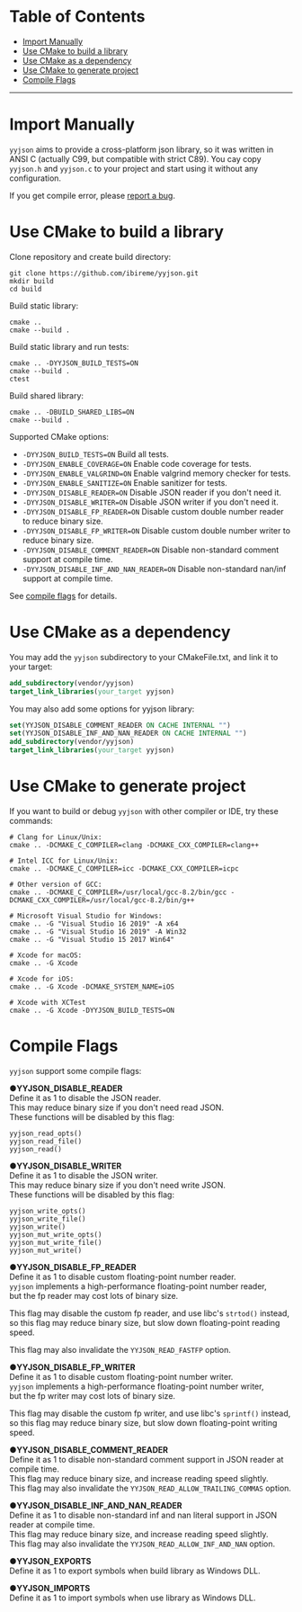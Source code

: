 # Table of Contents

* [Import Manually](#import-manually)
* [Use CMake to build a library](#use-cmake-to-build-a-library)
* [Use CMake as a dependency](#use-cmake-as-a-dependency)
* [Use CMake to generate project](#use-cmake-to-generate-project)
* [Compile Flags](#compile-flags)


------
# Import Manually
`yyjson` aims to provide a cross-platform json library, so it was written in ANSI C (actually C99, but compatible with strict C89). You cay copy `yyjson.h` and `yyjson.c` to your project and start using it without any configuration.

If you get compile error, please [report a bug](https://github.com/ibireme/yyjson/issues/new?assignees=&labels=&template=bug_report.md).

# Use CMake to build a library
Clone repository and create build directory:
```shell
git clone https://github.com/ibireme/yyjson.git
mkdir build
cd build
```
Build static library:
```shell
cmake .. 
cmake --build .
```

Build static library and run tests:
```shell
cmake .. -DYYJSON_BUILD_TESTS=ON
cmake --build .
ctest
```

Build shared library:
```shell
cmake .. -DBUILD_SHARED_LIBS=ON
cmake --build .
```

Supported CMake options:

- `-DYYJSON_BUILD_TESTS=ON` Build all tests.
- `-DYYJSON_ENABLE_COVERAGE=ON` Enable code coverage for tests.
- `-DYYJSON_ENABLE_VALGRIND=ON` Enable valgrind memory checker for tests.
- `-DYYJSON_ENABLE_SANITIZE=ON` Enable sanitizer for tests.
- `-DYYJSON_DISABLE_READER=ON` Disable JSON reader if you don't need it.
- `-DYYJSON_DISABLE_WRITER=ON` Disable JSON writer if you don't need it.
- `-DYYJSON_DISABLE_FP_READER=ON` Disable custom double number reader to reduce binary size.
- `-DYYJSON_DISABLE_FP_WRITER=ON` Disable custom double number writer to reduce binary size.
- `-DYYJSON_DISABLE_COMMENT_READER=ON` Disable non-standard comment support at compile time.
- `-DYYJSON_DISABLE_INF_AND_NAN_READER=ON` Disable non-standard nan/inf support at compile time.

See [compile flags](#compile-flags) for details.

# Use CMake as a dependency

You may add the `yyjson` subdirectory to your CMakeFile.txt, and link it to your target:
```cmake
add_subdirectory(vendor/yyjson)
target_link_libraries(your_target yyjson)
```

You may also add some options for yyjson library:
```cmake
set(YYJSON_DISABLE_COMMENT_READER ON CACHE INTERNAL "")
set(YYJSON_DISABLE_INF_AND_NAN_READER ON CACHE INTERNAL "")
add_subdirectory(vendor/yyjson)
target_link_libraries(your_target yyjson)
```

# Use CMake to generate project
If you want to build or debug `yyjson` with other compiler or IDE, try these commands:
```shell
# Clang for Linux/Unix:
cmake .. -DCMAKE_C_COMPILER=clang -DCMAKE_CXX_COMPILER=clang++

# Intel ICC for Linux/Unix:
cmake .. -DCMAKE_C_COMPILER=icc -DCMAKE_CXX_COMPILER=icpc

# Other version of GCC:
cmake .. -DCMAKE_C_COMPILER=/usr/local/gcc-8.2/bin/gcc -DCMAKE_CXX_COMPILER=/usr/local/gcc-8.2/bin/g++

# Microsoft Visual Studio for Windows:
cmake .. -G "Visual Studio 16 2019" -A x64
cmake .. -G "Visual Studio 16 2019" -A Win32
cmake .. -G "Visual Studio 15 2017 Win64"

# Xcode for macOS:
cmake .. -G Xcode

# Xcode for iOS:
cmake .. -G Xcode -DCMAKE_SYSTEM_NAME=iOS

# Xcode with XCTest
cmake .. -G Xcode -DYYJSON_BUILD_TESTS=ON
```


# Compile Flags
`yyjson` support some compile flags:

●**YYJSON_DISABLE_READER**<br/>
Define it as 1 to disable the JSON reader.<br/>
This may reduce binary size if you don't need read JSON.<br/>
These functions will be disabled by this flag:

```
yyjson_read_opts()
yyjson_read_file()
yyjson_read()
```

●**YYJSON_DISABLE_WRITER**<br/>
Define it as 1 to disable the JSON writer.<br/>
This may reduce binary size if you don't need write JSON.<br/>
These functions will be disabled by this flag:

```
yyjson_write_opts()
yyjson_write_file()
yyjson_write()
yyjson_mut_write_opts()
yyjson_mut_write_file()
yyjson_mut_write()
```

●**YYJSON_DISABLE_FP_READER**<br/>
Define it as 1 to disable custom floating-point number reader.<br/>
`yyjson` implements a high-performance floating-point number reader,<br/>
but the fp reader may cost lots of binary size.<br/>

This flag may disable the custom fp reader, and use libc's `strtod()` instead,<br/>
so this flag may reduce binary size, but slow down floating-point reading speed.<br/>

This flag may also invalidate the `YYJSON_READ_FASTFP` option. 

●**YYJSON_DISABLE_FP_WRITER**<br/>
Define it as 1 to disable custom floating-point number writer.<br/>
`yyjson` implements a high-performance floating-point number writer,<br/>
but the fp writer may cost lots of binary size.<br/>

This flag may disable the custom fp writer, and use libc's `sprintf()` instead,<br/>
so this flag may reduce binary size, but slow down floating-point writing speed.<br/>

●**YYJSON_DISABLE_COMMENT_READER**<br/>
Define it as 1 to disable non-standard comment support in JSON reader at compile time.<br/>
This flag may reduce binary size, and increase reading speed slightly.<br/>
This flag may also invalidate the `YYJSON_READ_ALLOW_TRAILING_COMMAS` option.

●**YYJSON_DISABLE_INF_AND_NAN_READER**<br/>
Define it as 1 to disable non-standard inf and nan literal support in JSON reader at compile time.<br/>
This flag may reduce binary size, and increase reading speed slightly.<br/>
This flag may also invalidate the `YYJSON_READ_ALLOW_INF_AND_NAN` option.

●**YYJSON_EXPORTS**<br/>
Define it as 1 to export symbols when build library as Windows DLL.

●**YYJSON_IMPORTS**<br/>
Define it as 1 to import symbols when use library as Windows DLL.
